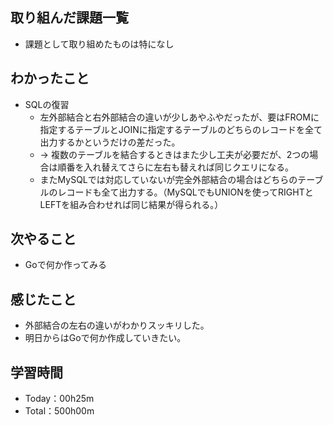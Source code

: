 ## 取り組んだ課題一覧
- 課題として取り組めたものは特になし
 
## わかったこと
- SQLの復習
  -  左外部結合と右外部結合の違いが少しあやふやだったが、要はFROMに指定するテーブルとJOINに指定するテーブルのどちらのレコードを全て出力するかというだけの差だった。
  -  → 複数のテーブルを結合するときはまた少し工夫が必要だが、2つの場合は順番を入れ替えてさらに左右も替えれば同じクエリになる。
  -  またMySQLでは対応していないが完全外部結合の場合はどちらのテーブルのレコードも全て出力する。（MySQLでもUNIONを使ってRIGHTとLEFTを組み合わせれば同じ結果が得られる。）

## 次やること
- Goで何か作ってみる

## 感じたこと
- 外部結合の左右の違いがわかりスッキリした。
- 明日からはGoで何か作成していきたい。

## 学習時間
- Today：00h25m
- Total：500h00m
